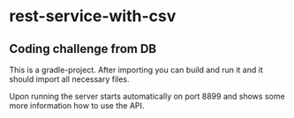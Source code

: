 # rest-service-with-csv
## Coding challenge from DB


This is a gradle-project. After importing you can build and run it and it should import all necessary files.

Upon running the server starts automatically on port 8899 and shows some more information how to use the API.
